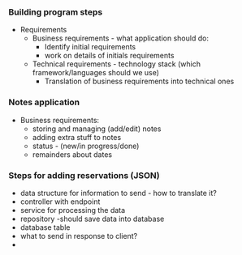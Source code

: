 ### Building program steps
- Requirements
  - Business requirements - what application should do:
    - Identify initial requirements
    - work on details of initials requirements
  - Technical requirements - technology stack (which framework/languages should we use)
    - Translation of business requirements into technical ones

### Notes application
 - Business requirements:
   - storing and managing (add/edit) notes
   - adding extra stuff to notes
   - status - (new/in progress/done)
   - remainders about dates

### Steps for adding reservations (JSON)
- data structure for information to send - how to translate it?
- controller with endpoint
- service for processing the data
- repository -should save data into database
- database table
- what to send in response to client?
- 


